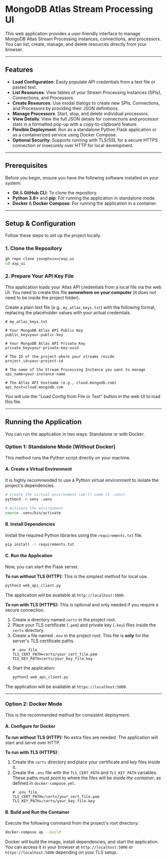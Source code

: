 # MongoDB Atlas Stream Processing UI

This web application provides a user-friendly interface to manage MongoDB Atlas Stream Processing instances, connections, and processors. You can list, create, manage, and delete resources directly from your browser.

---

## Features

* **Load Configuration**: Easily populate API credentials from a text file or pasted text.
* **List Resources**: View tables of your Stream Processing Instances (SPIs), Connections, and Processors.
* **Create Resources**: Use modal dialogs to create new SPIs, Connections, and Processors by providing their JSON definitions.
* **Manage Processors**: Start, stop, and delete individual processors.
* **View Details**: View the full JSON details for connections and processor stats in a formatted pop-up with a copy-to-clipboard feature.
* **Flexible Deployment**: Run as a standalone Python Flask application or as a containerized service using Docker Compose.
* **Optional Security**: Supports running with TLS/SSL for a secure HTTPS connection or insecurely over HTTP for local development.

---

## Prerequisites

Before you begin, ensure you have the following software installed on your system:

* **Git** & **GitHub CLI**: To clone the repository.
* **Python 3.8+** and **pip**: For running the application in standalone mode.
* **Docker** & **Docker Compose**: For running the application in a container.

---

## Setup & Configuration

Follow these steps to set up the project locally.

### 1. Clone the Repository

```bash
gh repo clone josephxsxn/asp_ui
cd asp_ui
```

### 2. Prepare Your API Key File

This application loads your Atlas API credentials from a local file via the web UI. You need to create this file **somewhere on your computer** (it does not need to be inside the project folder).

Create a plain text file (e.g., `my_atlas_keys.txt`) with the following format, replacing the placeholder values with your actual credentials.

```
# my_atlas_keys.txt

# Your MongoDB Atlas API Public Key
public_key=your-public-key

# Your MongoDB Atlas API Private Key
private_key=your-private-key-uuid

# The ID of the project where your streams reside
project_id=your-project-id

# The name of the Stream Processing Instance you want to manage
spi_name=your-instance-name

# The Atlas API hostname (e.g., cloud.mongodb.com)
api_host=cloud.mongodb.com
```

You will use the "Load Config from File or Text" button in the web UI to load this file.

---

## Running the Application

You can run the application in two ways: Standalone or with Docker.

### Option 1: Standalone Mode (Without Docker)

This method runs the Python script directly on your machine.

#### A. Create a Virtual Environment

It is highly recommended to use a Python virtual environment to isolate the project's dependencies.

```bash
# Create the virtual environment (we'll name it .venv)
python3 -m venv .venv

# Activate the environment
source .venv/bin/activate
```

#### B. Install Dependencies

Install the required Python libraries using the `requirements.txt` file.

```bash
pip install -r requirements.txt
```

#### C. Run the Application

Now, you can start the Flask server.

**To run without TLS (HTTP):**
This is the simplest method for local use.

```bash
python3 web_api_client.py
```

The application will be available at `http://localhost:5000`.

**To run with TLS (HTTPS):**
This is optional and only needed if you require a secure connection.

1. Create a directory named `certs` in the project root.
2. Place your TLS certificate (`.pem`) and private key (`.key`) files inside the `certs` directory.
3. Create a file named `.env` in the project root. This file is **only** for the server's TLS certificate paths.
   ```
   # .env file
   TLS_CERT_PATH=certs/your_cert_file.pem
   TLS_KEY_PATH=certs/your_key_file.key
   ```
4. Start the application:
   ```bash
   python3 web_api_client.py
   ```

The application will be available at `https://localhost:5000`.

---

### Option 2: Docker Mode

This is the recommended method for consistent deployment.

#### A. Configure for Docker

**To run without TLS (HTTP):**
No extra files are needed. The application will start and serve over HTTP.

**To run with TLS (HTTPS):**

1. Create the `certs` directory and place your certificate and key files inside it.
2. Create the `.env` file with the `TLS_CERT_PATH` and `TLS_KEY_PATH` variables. These paths must point to where the files will be *inside the container*, as defined in `docker-compose.yml`.
   ```
   # .env file
   TLS_CERT_PATH=/certs/your_cert_file.pem
   TLS_KEY_PATH=/certs/your_key_file.key
   ```

#### B. Build and Run the Container

Execute the following command from the project's root directory:

```bash
docker-compose up --build
```

Docker will build the image, install dependencies, and start the application. You can access it in your browser at `http://localhost:5000` or `https://localhost:5000` depending on your TLS setup.


